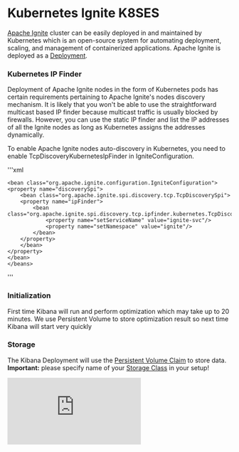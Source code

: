 # Kubernetes Ignite K8SES

[Apache Ignite][ignite] cluster can be easily deployed in and maintained by Kubernetes 
which is an open-source system for automating deployment, scaling, and management of containerized applications.
Apache Ignite is deployed as a [Deployment][deployment].

### Kubernetes IP Finder

Deployment of Apache Ignite nodes in the form of Kubernetes pods has certain requirements pertaining to Apache Ignite's nodes discovery mechanism. 
It is likely that you won't be able to use the straightforward multicast based IP finder because multicast traffic is usually blocked by firewalls. 
However, you can use the static IP finder and list the IP addresses of all the Ignite nodes as long as Kubernetes assigns the addresses dynamically.

To enable Apache Ignite nodes auto-discovery in Kubernetes, you need to enable TcpDiscoveryKubernetesIpFinder in IgniteConfiguration.

'''xml     
    <beans xmlns="http://www.springframework.org/schema/beans"
        xmlns:xsi="http://www.w3.org/2001/XMLSchema-instance"
        xmlns:util="http://www.springframework.org/schema/util"
        xsi:schemaLocation="
            http://www.springframework.org/schema/beans
            http://www.springframework.org/schema/beans/spring-beans.xsd
            http://www.springframework.org/schema/util
            http://www.springframework.org/schema/util/spring-util.xsd">
    
    <bean class="org.apache.ignite.configuration.IgniteConfiguration">
    <property name="discoverySpi">
        <bean class="org.apache.ignite.spi.discovery.tcp.TcpDiscoverySpi">
        <property name="ipFinder">
            <bean class="org.apache.ignite.spi.discovery.tcp.ipfinder.kubernetes.TcpDiscoveryKubernetesIpFinder">
                <property name="setServiceName" value="ignite-svc"/>
                <property name="setNamespace" value="ignite"/>
            </bean>
        </property>
        </bean>
    </property>
    </bean>
    </beans>
'''

### Initialization

First time Kibana will run and perform optimization which may take up to 20 minutes.
We use Persistent Volume to store optimization result so next time Kibana will start very quickly

### Storage

The Kibana Deployment will use the [Persistent Volume Claim][pvc] to
store data. **Important:** please specify name of your [Storage Class][storage] in your setup!

[elasticsearch]: https://www.elastic.co/products/elasticsearch
[ignite]: https://ignite.apache.org/
[xPack]: https://www.elastic.co/products/x-pack
[setupCreds]: https://www.elastic.co/guide/en/x-pack/current/setting-up-authentication.html#reset-built-in-user-passwords
[configMap]: https://kubernetes.io/docs/tasks/configure-pod-container/configure-pod-configmap/
[secret]: https://kubernetes.io/docs/concepts/configuration/secret/
[deployment]: https://kubernetes.io/docs/concepts/workloads/controllers/deployment/
[initContainer]: https://kubernetes.io/docs/concepts/workloads/pods/init-containers/
[pvc]: https://kubernetes.io/docs/concepts/storage/persistent-volumes/#persistentvolumeclaims
[storage]: https://kubernetes.io/docs/concepts/storage/storage-classes/

[![Analytics](https://kubernetes-site.appspot.com/UA-36037335-10/GitHub/cluster/addons/fluentd-elasticsearch/README.md?pixel)]()